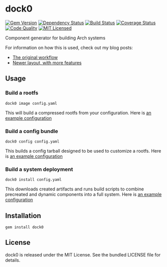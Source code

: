 dock0
=========

[![Gem Version](https://img.shields.io/gem/v/dock0.svg)](https://rubygems.org/gems/dock0)
[![Dependency Status](https://img.shields.io/gemnasium/dock0/dock0.svg)](https://gemnasium.com/dock0/dock0)
[![Build Status](https://img.shields.io/circleci/project/dock0/dock0.svg)](https://circleci.com/gh/dock0/dock0)
[![Coverage Status](https://img.shields.io/codecov/c/github/dock0/dock0.svg)](https://codecov.io/github/dock0/dock0)
[![Code Quality](https://img.shields.io/codacy/df0d7e6f7241482db8eb4d0b920c36ad.svg)](https://www.codacy.com/app/akerl/dock0)
[![MIT Licensed](https://img.shields.io/badge/license-MIT-green.svg)](https://tldrlegal.com/license/mit-license)

Component generator for building Arch systems

For information on how this is used, check out my blog posts:

* [The original workflow](http://blog.akerl.org/2014/01/30/dock0-minimal-docker-host/)
* [Newer layout, with more features](http://blog.akerl.org/2014/12/17/dock0-round-2/)

## Usage

### Build a rootfs

```
dock0 image config.yaml
```

This will build a compressed rootfs from your configuration. Here is [an example configuration](https://github.com/dock0/rootfs)

### Build a config bundle

```
dock0 config config.yaml
```

This builds a config tarball designed to be used to customize a rootfs. Here is [an example configuration](https://github.com/dock0/deploy_tool)

### Build a system deployment

```
dock0 install config.yaml
```

This downloads created artifacts and runs build scripts to combine precreated and dynamic components into a full system. Here is [an example configuration](https://github.com/dock0/vm_spec)

## Installation

    gem install dock0

## License

dock0 is released under the MIT License. See the bundled LICENSE file for details.

